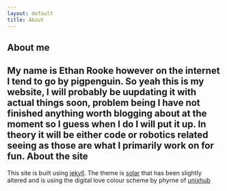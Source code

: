 ```yaml
---
layout: default
title: About
---
```



About me
--------
My name is Ethan Rooke however on the internet I tend to go by pigpenguin. So yeah this is my website, I will probably be uupdating it with actual things soon, problem being I have not finished anything worth blogging about at the moment so I guess when I do I will put it up. In theory it will be either code or robotics related seeing as those are what I primarily work on for fun.
About the site
--------------
This site is built using [jekyll](http://jekyllrb.com/). The theme is [solar](https://github.com/redwallhp/solar-theme-jekyll) that has been slightly altered and is using the digital love colour scheme by phyrne of [unixhub](http://unixhub.net)


